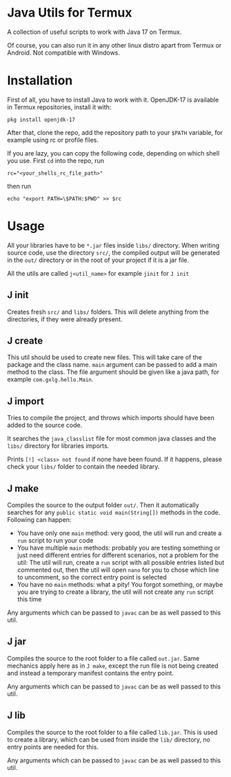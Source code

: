 # Java Utils for Termux
A collection of useful scripts to work with Java 17 on Termux.

Of course, you can also run it in any other linux distro apart from
Termux or Android. Not compatible with Windows.

# Installation

First of all, you have to install Java to work with it.
OpenJDK-17 is available in Termux repositories, install it with:
```
pkg install openjdk-17
```

After that, clone the repo, add the repository path
to your `$PATH` variable, for example using rc or profile files.

If you are lazy, you can copy the following code,
depending on which shell you use. First `cd` into the repo,
run
```
rc="<your_shells_rc_file_path>"
```
then run
```
echo "export PATH=\$PATH:$PWD" >> $rc
```

# Usage

All your libraries have to be `*.jar` files inside `libs/` directory.
When writing source code, use the directory `src/`, the compiled
output will be generated in the `out/` directory or in the root
of your project if it is a jar file.

All the utils are called `j<util_name>` for example `jinit` for `J init`

## J init

Creates fresh `src/` and `libs/` folders. This will
delete anything from the directories, if they were
already present.

## J create

This util should be used to create new files. This will
take care of the package and the class name. `main` argument
can be passed to add a main method to the class.
The file argument should be given like a java path,
for example `com.gxlg.hello.Main`.

## J import

Tries to compile the project, and throws which imports
should have been added to the source code.

It searches the `java_classlist` file for most common java
classes and the `libs/` directory for libraries imports.

Prints `[!] <class> not found` if none have been found. If
it happens, please check your `libs/` folder to contain
the needed library.

## J make

Compiles the source to the output folder `out/`.
Then it automatically searches for any
`public static void main(String[])` methods in the code.
Following can happen:
* You have only one `main` method: very good, the util will
run and create a `run` script to run your code
* You have multiple `main` methods: probably you are testing something
or just need different entries for different scenarios, not
a problem for the util: The util will run, create a `run` script
with all possible entries listed but commented out, then the util
will open `nano` for you to chose which line to uncomment, so the
correct entry point is selected
* You have no `main` methods: what a pity! You forgot something,
or maybe you are trying to create a library, the util will not create
any `run` script this time

Any arguments which can be passed to `javac` can be as well
passed to this util.

## J jar

Compiles the source to the root folder to a file called `out.jar`.
Same mechanics apply here as in `J make`, except the run file
is not being created and instead a temporary manifest contains
the entry point.

Any arguments which can be passed to `javac` can be as well
passed to this util.

## J lib

Compiles the source to the root folder to a file called `lib.jar`.
This is used to create a library, which can be used from
inside the `lib/` directory, no entry points are needed for this.

Any arguments which can be passed to `javac` can be as well
passed to this util.
